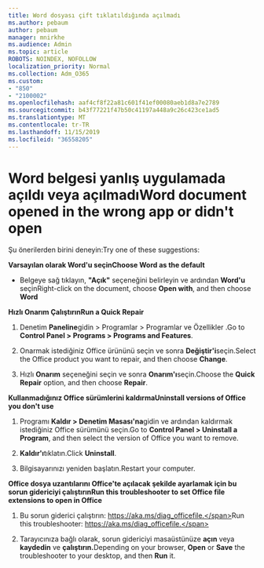 ```yaml
---
title: Word dosyası çift tıklatıldığında açılmadı
ms.author: pebaum
author: pebaum
manager: mnirkhe
ms.audience: Admin
ms.topic: article
ROBOTS: NOINDEX, NOFOLLOW
localization_priority: Normal
ms.collection: Adm_O365
ms.custom:
- "850"
- "2100002"
ms.openlocfilehash: aaf4cf8f22a81c601f41ef00080aeb1d8a7e2789
ms.sourcegitcommit: b43f77221f47b50c41197a448a9c26c423ce1ad5
ms.translationtype: MT
ms.contentlocale: tr-TR
ms.lasthandoff: 11/15/2019
ms.locfileid: "36558205"
---
```

# <a name="word-document-opened-in-the-wrong-app-or-didnt-open"></a><span data-ttu-id="df7d6-102">Word belgesi yanlış uygulamada açıldı veya açılmadı</span><span class="sxs-lookup"><span data-stu-id="df7d6-102">Word document opened in the wrong app or didn't open</span></span>

<span data-ttu-id="df7d6-103">Şu önerilerden birini deneyin:</span><span class="sxs-lookup"><span data-stu-id="df7d6-103">Try one of these suggestions:</span></span>

<span data-ttu-id="df7d6-104">**Varsayılan olarak Word'u seçin**</span><span class="sxs-lookup"><span data-stu-id="df7d6-104">**Choose Word as the default**</span></span>

- <span data-ttu-id="df7d6-105">Belgeye sağ tıklayın, **"Açık"** seçeneğini belirleyin ve ardından **Word'u** seçin</span><span class="sxs-lookup"><span data-stu-id="df7d6-105">Right-click on the document, choose **Open with**, and then choose **Word**</span></span>

<span data-ttu-id="df7d6-106">**Hızlı Onarım Çalıştırın**</span><span class="sxs-lookup"><span data-stu-id="df7d6-106">**Run a Quick Repair**</span></span>

1. <span data-ttu-id="df7d6-107">Denetim **Paneline**gidin > Programlar > Programlar ve Özellikler .</span><span class="sxs-lookup"><span data-stu-id="df7d6-107">Go to **Control Panel > Programs > Programs and Features**.</span></span>

2. <span data-ttu-id="df7d6-108">Onarmak istediğiniz Office ürününü seçin ve sonra **Değiştir'i**seçin.</span><span class="sxs-lookup"><span data-stu-id="df7d6-108">Select the Office product you want to repair, and then choose **Change**.</span></span>

3. <span data-ttu-id="df7d6-109">Hızlı **Onarım** seçeneğini seçin ve sonra **Onarım'ı**seçin.</span><span class="sxs-lookup"><span data-stu-id="df7d6-109">Choose the **Quick Repair** option, and then choose **Repair**.</span></span>

<span data-ttu-id="df7d6-110">**Kullanmadığınız Office sürümlerini kaldırma**</span><span class="sxs-lookup"><span data-stu-id="df7d6-110">**Uninstall versions of Office you don't use**</span></span>

1. <span data-ttu-id="df7d6-111">Programı **Kaldır > Denetim Masası'na**gidin ve ardından kaldırmak istediğiniz Office sürümünü seçin.</span><span class="sxs-lookup"><span data-stu-id="df7d6-111">Go to **Control Panel > Uninstall a Program**, and then select the version of Office you want to remove.</span></span>

2. <span data-ttu-id="df7d6-112">**Kaldır'ı**tıklatın.</span><span class="sxs-lookup"><span data-stu-id="df7d6-112">Click **Uninstall**.</span></span>

3. <span data-ttu-id="df7d6-113">Bilgisayarınızı yeniden başlatın.</span><span class="sxs-lookup"><span data-stu-id="df7d6-113">Restart your computer.</span></span>

<span data-ttu-id="df7d6-114">**Office dosya uzantılarını Office'te açılacak şekilde ayarlamak için bu sorun gidericiyi çalıştırın**</span><span class="sxs-lookup"><span data-stu-id="df7d6-114">**Run this troubleshooter to set Office file extensions to open in Office**</span></span>

1. <span data-ttu-id="df7d6-115">Bu sorun giderici çalıştırın: https://aka.ms/diag_officefile.</span><span class="sxs-lookup"><span data-stu-id="df7d6-115">Run this troubleshooter: https://aka.ms/diag_officefile.</span></span>

2. <span data-ttu-id="df7d6-116">Tarayıcınıza bağlı olarak, sorun gidericiyi masaüstünüze **açın** veya **kaydedin** ve **çalıştırın.**</span><span class="sxs-lookup"><span data-stu-id="df7d6-116">Depending on your browser, **Open** or **Save** the troubleshooter to your desktop, and then **Run** it.</span></span>
